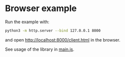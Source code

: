 
# Browser example

Run the example with:
```sh
python3 -m http.server --bind 127.0.0.1 8000
```
and open [http://localhost:8000/client.html](http://localhost:8000/client.html) in the browser.


See usage of the library in [main.js](./main.js).

